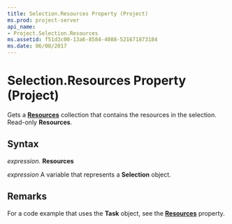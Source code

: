 ```yaml
---
title: Selection.Resources Property (Project)
ms.prod: project-server
api_name:
- Project.Selection.Resources
ms.assetid: f51d3c00-13a6-8584-4088-521671873184
ms.date: 06/08/2017
---
```



# Selection.Resources Property (Project)

Gets a **[Resources](resource-object-project.md)** collection that contains the resources in the selection. Read-only **Resources**.


## Syntax

 _expression_. **Resources**

 _expression_ A variable that represents a **Selection** object.


## Remarks

For a code example that uses the **Task** object, see the **[Resources](task-resources-property-project.md)** property.



